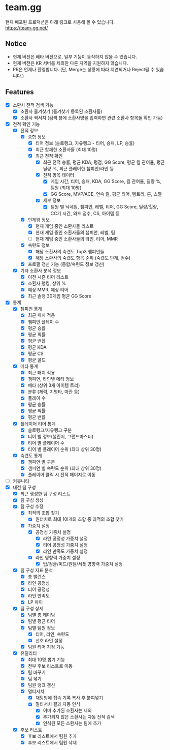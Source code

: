 # team.gg

현재 배포된 프로덕션은 아래 링크로 사용해 볼 수 있습니다. \
https://team-gg.net/

## Notice

- 현재 버전은 베타 버전으로, 일부 기능이 동작하지 않을 수 있습니다.
- 현재 버전은 KR 서버를 제외한 다른 지역을 지원하지 않습니다.
- PR은 언제나 환영합니다. (단, Merge는 상황에 따라 지연되거나 Reject될 수 있습니다.)

## Features

- [x] 소환사 전적 검색 기능
  - [x] 소환사 즐겨찾기 (즐겨찾기 등록된 소환사들)
  - [x] 소환사 퀵서치 (검색 창에 소환사명을 입력하면 관련 소환사 항목들 확인 가능)
- [x] 전적 확인 기능
  - [x] 전적 정보
    - [x] 종합 정보
      - [x] 티어 정보 (솔로랭크, 자유랭크 - 티어, 승패, LP, 승률)
      - [x] 최근 함께한 소환사들 (최대 10명)
      - [x] 최근 전적 확인
        - [x] 최근 전적 승률, 평균 KDA, 평점, GG Score, 평균 킬 관여율, 평균 딜량 %, 최근 플레이한 챔피언/라인 등
        - [x] 전적 항목 데이터
          - [x] 게임 시간, 티어, 승패, KDA, GG Score, 킬 관여율, 딜량 %, 팀원 (최대 10명)
          - [x] GG Score, MVP/ACE, 연속 킬, 평균 티어, 템트리, 룬, 스펠
        - [x] 세부 정보
          - [x] 팀원 별 닉네임, 챔피언, 레벨, 티어, GG Score, 딜량/힐량, CC기 시간, 와드 점수, CS, 아이템 등
    - [x] 인게임 정보
      - [x] 현재 게임 중인 소환사들 리스트
      - [x] 현재 게임 중인 소환사들의 챔피언, 레벨, 팀
      - [ ] 현재 게임 중인 소환사들의 라인, 티어, MMR
    - [x] 숙련도 정보
      - [x] 해당 소환사의 숙련도 Top3 챔피언들
      - [x] 해당 소환사의 숙련도 항목 순위 (숙련도 단계, 점수)
    - [x] 프로필 갱신 기능 (종합/숙련도 정보 갱신)
  - [x] 기타 소환사 분석 정보
    - [x] 이전 시즌 티어 리스트
    - [x] 소환사 랭킹, 상위 %
    - [x] 예상 MMR, 예상 티어
    - [x] 최근 솔랭 30게임 평균 GG Score
- [x] 통계
  - [x] 챔피언 통계
    - [x] 최근 패치 적용
    - [x] 챔피언 플레이 수
    - [x] 평균 승률
    - [x] 평균 픽률
    - [x] 평균 밴률
    - [x] 평균 KDA
    - [x] 평균 CS
    - [x] 평균 골드
  - [x] 메타 통계
    - [x] 최근 패치 적용
    - [x] 챔피언, 라인별 메타 정보
    - [x] 메타 (상위 3개 아이템 트리)
    - [x] 분류 (체력, 치명타, 마관 등)
    - [x] 플레이 수
    - [x] 평균 승률
    - [x] 평균 픽률
    - [x] 평균 밴률
  - [x] 플레이어 티어 통계
    - [x] 솔로랭크/자유랭크 구분
    - [x] 티어 별 정보(챌린저, 그랜드마스터)
    - [x] 티어 별 플레이어 수
    - [x] 티어 별 플레이어 순위 (최대 상위 30명)
  - [x] 숙련도 통계
    - [x] 챔피언 별 구분
    - [x] 챔피언 별 숙련도 순위 (최대 상위 30명)
    - [x] 플레이어 클릭 시 전적 페이지로 이동
- [ ] 커뮤니티
- [x] 내전 팀 구성
  - [x] 최근 생성한 팀 구성 리스트
  - [x] 팀 구성 생성
  - [x] 팀 구성 수정
    - [x] 최적의 조합 찾기
      - [x] 원터치로 최대 10!개의 조합 중 최적의 조합 찾기
    - [x] 가중치 설정
      - [x] 공정성 가중치 설정
        - [x] 라인 공정성 가중치 설정
        - [x] 티어 공정성 가중치 설정
        - [x] 라인 만족도 가중치 설정
      - [x] 라인 영향력 가중치 설정
        - [x] 탑/정글/미드/원딜/서폿 영향력 가중치 설정
  - [x] 팀 구성 지표 분석
    - [x] 총 밸런스
    - [x] 라인 공정성
    - [x] 티어 공정성
    - [x] 라인 만족도
    - [x] LP 차이
  - [x] 팀 구성 상세
    - [x] 팀별 총 레이팅
    - [x] 팀별 평균 티어
    - [x] 팀별 팀원 정보
      - [x] 티어, 라인, 숙련도
      - [x] 선호 라인 설정
    - [x] 팀원 티어 지정 기능
  - [x] 유틸리티
    - [x] 최대 10명 뽑기 기능
    - [x] 전부 후보 리스트로 이동
    - [x] 팀 바꾸기
    - [x] 팀 섞기
    - [x] 팀원 랭크 갱신
    - [x] 멀티서치
      - [x] 채팅방에 접속 기록 복사 후 붙여넣기
      - [x] 멀티서치 결과 자동 인식
        - [x] 이미 추가된 소환사는 제외
        - [x] 추가되지 않은 소환사는 자동 전적 검색
        - [x] 인식된 모든 소환사는 팀에 추가
  - [x] 후보 리스트
    - [x] 후보 리스트에서 팀원 추가
    - [x] 후보 리스트에서 팀원 삭제
